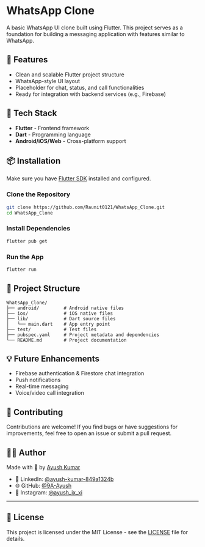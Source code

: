 
# WhatsApp Clone

A basic WhatsApp UI clone built using Flutter. This project serves as a foundation for building a messaging application with features similar to WhatsApp.

## 🚀 Features

- Clean and scalable Flutter project structure
- WhatsApp-style UI layout
- Placeholder for chat, status, and call functionalities
- Ready for integration with backend services (e.g., Firebase)

## 🧰 Tech Stack

- **Flutter** - Frontend framework
- **Dart** - Programming language
- **Android/iOS/Web** - Cross-platform support

## 📦 Installation

Make sure you have [Flutter SDK](https://docs.flutter.dev/get-started/install) installed and configured.

### Clone the Repository

```bash
git clone https://github.com/Raunit0121/WhatsApp_Clone.git
cd WhatsApp_Clone
```

### Install Dependencies

```bash
flutter pub get
```

### Run the App

```bash
flutter run
```

## 📁 Project Structure

```
WhatsApp_Clone/
├── android/         # Android native files
├── ios/             # iOS native files
├── lib/             # Dart source files
│   └── main.dart    # App entry point
├── test/            # Test files
├── pubspec.yaml     # Project metadata and dependencies
└── README.md        # Project documentation
```

## 💡 Future Enhancements

- Firebase authentication & Firestore chat integration
- Push notifications
- Real-time messaging
- Voice/video call integration

## 🤝 Contributing

Contributions are welcome! If you find bugs or have suggestions for improvements, feel free to open an issue or submit a pull request.

## 👨‍💻 Author

Made with 💙 by [Ayush Kumar](https://github.com/9A-Ayush)

- 💼 LinkedIn: [@ayush-kumar-849a1324b](https://www.linkedin.com/in/ayush-kumar-849a1324b)
- 🌐 GitHub: [@9A-Ayush](https://github.com/9A-Ayush)
- 📸 Instagram: [@ayush_ix_xi](https://www.instagram.com/ayush_ix_xi)

---

## 📄 License

This project is licensed under the MIT License - see the [LICENSE](LICENSE) file for details.
